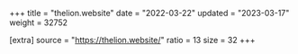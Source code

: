 +++
title = "thelion.website"
date = "2022-03-22"
updated = "2023-03-17"
weight = 32752

[extra]
source = "https://thelion.website/"
ratio = 13
size = 32
+++
